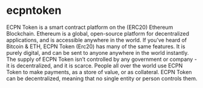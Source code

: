 # ecpntoken
ECPN Token is a smart contract platform on the (ERC20) Ethereum Blockchain. Ethereum is a global, open-source platform for decentralized applications, and is accessible anywhere in the world. If you’ve heard of Bitcoin &amp;  ETH, ECPN Token (Erc20) has many of the same features. It is purely digital, and can be sent to anyone anywhere in the world instantly. The supply of ECPN Token isn’t controlled by any government or company - it is decentralized, and it is scarce. People all over the world use ECPN Token to make payments, as a store of value, or as collateral. ECPN Token can be decentralized, meaning that no single entity or person controls them.
